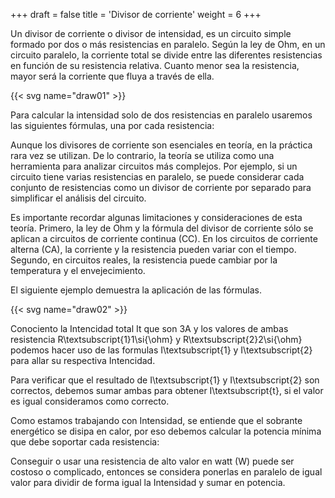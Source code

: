 +++
draft  = false
title  = 'Divisor de corriente'
weight = 6
+++

Un divisor de corriente o divisor de intensidad, es un circuito simple formado por dos o más resistencias en paralelo. Según la ley de Ohm, en un circuito paralelo, la corriente total se divide entre las diferentes resistencias en función de su resistencia relativa. Cuanto menor sea la resistencia, mayor será la corriente que fluya a través de ella.

{{< svg name="draw01" >}}

Para calcular la intensidad solo de dos resistencias en paralelo usaremos las siguientes fórmulas, una por cada resistencia:

<!-- \begin{table}[h]
  \centering
  \begin{tabular}{cc}
  	\begin{minipage}[b]{0.45\textwidth}
  		\[I\textsubscript{1}=I\textsubscript{t} \frac{R\textsubscript{2}}{(R\textsubscript{1} + R\textsubscript{2})}\]
    \end{minipage} &
  	\begin{minipage}[b]{0.45\textwidth}
  		\[I\textsubscript{2}=I\textsubscript{t} \frac{R\textsubscript{1}}{(R\textsubscript{1} + R\textsubscript{2})}\]
    \end{minipage} \\
  \end{tabular}
\end{table} -->

Aunque los divisores de corriente son esenciales en teoría, en la práctica rara vez se utilizan. De lo contrario, la teoría se utiliza como una herramienta para analizar circuitos más complejos. Por ejemplo, si un circuito tiene varias resistencias en paralelo, se puede considerar cada conjunto de resistencias como un divisor de corriente por separado para simplificar el análisis del circuito.

Es importante recordar algunas limitaciones y consideraciones de esta teoría. Primero, la ley de Ohm y la fórmula del divisor de corriente sólo se aplican a circuitos de corriente continua (CC). En los circuitos de corriente alterna (CA), la corriente y la resistencia pueden variar con el tiempo. Segundo, en circuitos reales, la resistencia puede cambiar por la temperatura y el envejecimiento.

El siguiente ejemplo demuestra la aplicación de las fórmulas.

{{< svg name="draw02" >}}

Conociento la Intencidad total It que son 3A y los valores de ambas resistencia R\textsubscript{1}1\si{\ohm} y R\textsubscript{2}2\si{\ohm} podemos hacer uso de las formulas I\textsubscript{1} y I\textsubscript{2} para allar su respectiva Intencidad.

<!-- \[I\textsubscript{1}=3A \frac{2\si{\ohm}}{(1\si{\ohm} + 2\si{\ohm})}=3A \frac{2\si{\ohm}}{3\si{\ohm}}=3A * 0.66\si{\ohm}=2A\] -->
<!-- \[I\textsubscript{2}=3A \frac{1\si{\ohm}}{(1\si{\ohm} + 2\si{\ohm})}=3A \frac{1\si{\ohm}}{3\si{\ohm}}=3A * 0.33\si{\ohm}=1A\] -->

Para verificar que el resultado de I\textsubscript{1} y I\textsubscript{2} son correctos, debemos sumar ambas para obtener I\textsubscript{t}, si el valor es igual consideramos como correcto.

<!-- \[I\textsubscript{t}=I\textsubscript{1} + I\textsubscript{2}=2A + 1A = 3A\] -->

Como estamos trabajando con Intensidad, se entiende que el sobrante energético se disipa en calor, por eso debemos calcular la potencia mínima que debe soportar cada resistencia:

<!-- \[P\textsubscript{1}=V x I\textsubscript{1}=5V x 2A = 10W\] -->
<!-- \[P\textsubscript{2}=V x I\textsubscript{2}=5V x 1A = 5W\]  -->

Conseguir o usar una resistencia de alto valor en watt (W) puede ser costoso o complicado, entonces se considera ponerlas en paralelo de igual valor para dividir de forma igual la Intensidad y sumar en potencia.
